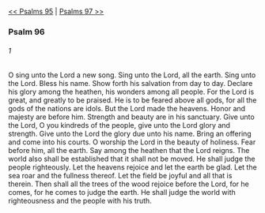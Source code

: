 [<< Psalms 95](Psalms%2095)  |  [Psalms 97 >>](Psalms%2097)

### Psalm 96
###### 1
O sing unto the Lord a new song. Sing unto the Lord, all the earth. Sing unto the Lord. Bless his name. Show forth his salvation from day to day. Declare his glory among the heathen, his wonders among all people. For the Lord is great, and greatly to be praised. He is to be feared above all gods, for all the gods of the nations are idols. But the Lord made the heavens. Honor and majesty are before him. Strength and beauty are in his sanctuary. Give unto the Lord, O you kindreds of the people, give unto the Lord glory and strength. Give unto the Lord the glory due unto his name. Bring an offering and come into his courts. O worship the Lord in the beauty of holiness. Fear before him, all the earth. Say among the heathen that the Lord reigns. The world also shall be established that it shall not be moved. He shall judge the people righteously. Let the heavens rejoice and let the earth be glad. Let the sea roar and the fullness thereof. Let the field be joyful and all that is therein. Then shall all the trees of the wood rejoice before the Lord, for he comes, for he comes to judge the earth. He shall judge the world with righteousness and the people with his truth.